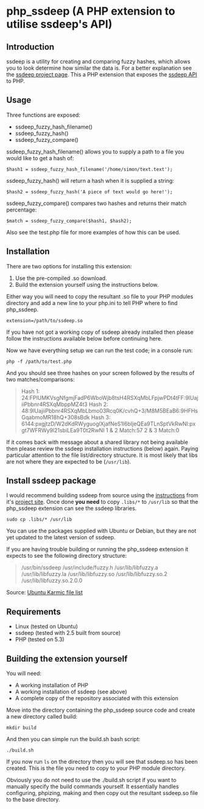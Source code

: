 php_ssdeep (A PHP extension to utilise ssdeep's API)
====================

Introduction
-------

ssdeep is a utility for creating and comparing fuzzy hashes, which allows you to look determine how similar the data is. For a better explanation see the [ssdeep project page][1]. This a PHP extension that exposes the [ssdeep API][2] to PHP.

Usage
-------

Three functions are exposed:

  - ssdeep_fuzzy_hash_filename()
  - ssdeep_fuzzy_hash()
  - ssdeep_fuzzy_compare()

ssdeep_fuzzy_hash_filename() allows you to supply a path to a file you would like to get a hash of:

    $hash1 = ssdeep_fuzzy_hash_filename('/home/simon/text.text');


ssdeep_fuzzy_hash() will return a hash when it is supplied a string:

    $hash2 = ssdeep_fuzzy_hash('A piece of text would go here!');

ssdeep_fuzzy_compare() compares two hashes and returns their match percentage:

    $match = ssdeep_fuzzy_compare($hash1, $hash2);

Also see the test.php file for more examples of how this can be used.

Installation
-------

There are two options for installing this extension:

 1. Use the pre-compiled .so download.
 2. Build the extension yourself using the instructions below.

Either way you will need to copy the resultant .so file to your PHP modules directory and add a new line to your php.ini to tell PHP where to find php_ssdeep.

    extension=/path/to/ssdeep.so

If you have not got a working copy of ssdeep already installed then please follow the instructions available below before continuing here.

Now we have everything setup we can run the test code; in a console run:

    php -f /path/to/test.php

And you should see three hashes on your screen followed by the results of two matches/comparisons:

> Hash 1:
> 24:FPlUMKVsgNfgmjFadP6WboWjb8tsH4RSXqMbLFpjwPDt4tFF:9lUajiiPbbnr4RSXqMbppMZ4t3
> Hash 2:
> 48:9lUajiiPbbnr4RSXqMbLbmo03Rcq0K/cvhQ+3/M8M5BEaB6:9HFHsGqabmoMR18hQ+308sBdk
> Hash 3:
> 6144:pxgjtzD/W2dKdRWyguoglXjafNeS1l6bIjeQEa9TLnSptVkRwNI:pxgt7WFRWy9l21sbiLEa9T0t2RwNI
> 1 & 2 Match:57
> 2 & 3 Match:0

If it comes back with message about a shared library not being available then please review the ssdeep installation instructions (below) again. Paying particular attention to the file list/directory structure. It is most likely that libs are not where they are expected to be (`/usr/lib`).

Install ssdeep package
-------

I would recommend building ssdeep from source using the [instructions][3] from it's [project site][4]. Once done **you need** to copy `.libs/*` to `/usr/lib` so that the php_ssdeep extension can see the ssdeep libraries.

    sudo cp .libs/* /usr/lib

You can use the packages supplied with Ubuntu or Debian, but they are not yet updated to the latest version of ssdeep.

If you are having trouble building or running the php_ssdeep extension it expects to see the following directory structure:

> /usr/bin/ssdeep
> /usr/include/fuzzy.h
> /usr/lib/libfuzzy.a
> /usr/lib/libfuzzy.la
> /usr/lib/libfuzzy.so
> /usr/lib/libfuzzy.so.2
> /usr/lib/libfuzzy.so.2.0.0

Source: [Ubuntu Karmic file list][5]

Requirements
-------

  - Linux (tested on Ubuntu)
  - ssdeep (tested with 2.5 built from source)
  - PHP (tested on 5.3)

Building the extension yourself
-------

You will need:

  - A working installation of PHP
  - A working installation of ssdeep (see above)
  - A complete copy of the repository associated with this extension

Move into the directory containing the php_ssdeep source code and create a new directory called build:

    mkdir build

And then you can simple run the build.sh bash script:

    ./build.sh

If you now run `ls` on the directory then you will see that ssdeep.so has been created. This is the file you need to copy to your PHP module directory.

Obviously you do not need to use the ./build.sh script if you want to manually specify the build commands yourself. It essentially handles configuring, phpizing, making and then copy out the resultant ssdeep.so file to the base directory.


  [1]: http://ssdeep.sourceforge.net/ "ssdeep project page"
  [2]: http://ssdeep.sourceforge.net/api/html/ "ssdeep API documentation"
  [3]: http://ssdeep.sourceforge.net/usage.html#install "ssdeep Installation Instructions"
  [4]: http://ssdeep.sourceforge.net/ "ssdeep Project Site"
  [5]: http://packages.ubuntu.com/en/karmic/i386/ssdeep/filelist "Ubuntu Karmic file list for ssdeep"